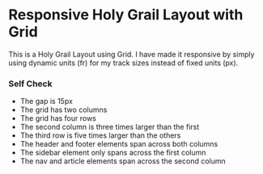 # Responsive Holy Grail Layout with Grid

This is a Holy Grail Layout using Grid.  I have made it responsive by simply using dynamic units (fr) for my track sizes instead of fixed units (px).


### Self Check

- The gap is 15px
- The grid has two columns
- The grid has four rows
- The second column is three times larger than the first
- The third row is five times larger than the others
- The header and footer elements span across both columns
- The sidebar element only spans across the first column
- The nav and article elements span across the second column
